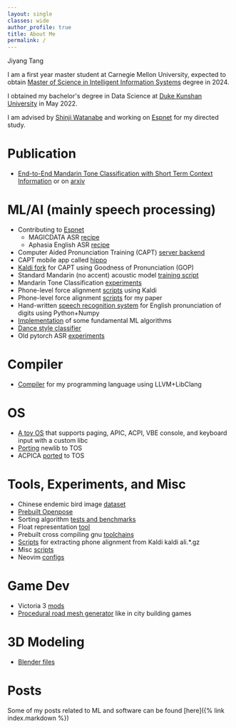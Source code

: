 ```yaml
---
layout: single
classes: wide
author_profile: true
title: About Me
permalink: /
---
```


Jiyang Tang

I am a first year master student at Carnegie Mellon University, expected to obtain [Master of Science in Intelligent
Information Systems](https://miis.cs.cmu.edu/) degree in 2024.

I obtained my bachelor's degree in Data Science at [Duke Kunshan University](https://dukekunshan.edu.cn/en/about) in
May 2022.

I am advised by [Shinji Watanabe](https://sites.google.com/view/shinjiwatanabe) and working
on [Espnet](https://github.com/espnet/espnet) for my directed study.

# Publication

- [End-to-End Mandarin Tone Classification with Short Term Context Information](https://ieeexplore.ieee.org/document/9689521)
  or on [arxiv](https://arxiv.org/abs/2104.05657)

# ML/AI (mainly speech processing)

- Contributing to [Espnet](https://github.com/espnet/espnet)
    - MAGICDATA ASR [recipe](https://github.com/espnet/espnet/tree/master/egs2/magicdata/asr1)
    - Aphasia English ASR [recipe](https://github.com/espnet/espnet/tree/master/egs2/aphasiabank/asr1)
- Computer Aided Pronunciation Training (CAPT) [server backend](https://github.com/tjysdsg/capt-public)
- CAPT mobile app called [hippo](https://github.com/tjysdsg/hippo)
- [Kaldi fork](https://github.com/tjysdsg/kaldi) for CAPT using Goodness of Pronunciation (GOP)
- Standard Mandarin (no accent) acoustic model [training script](https://github.com/tjysdsg/std-mandarin-kaldi)
- Mandarin Tone Classification [experiments](https://github.com/tjysdsg/tone_classifier)
- Phone-level force alignment [scripts](https://github.com/tjysdsg/kaldi-align-to-phones) using Kaldi
- Phone-level force alignment [scripts](https://github.com/tjysdsg/aidatatang_force_align) for my paper
- Hand-written [speech recognition system](https://github.com/tjysdsg/speech-recognition) for English pronunciation of
  digits using Python+Numpy
- [Implementation](https://github.com/tjysdsg/ml) of some fundamental ML algorithms
- [Dance style classifier](https://github.com/tjysdsg/dance-classifier)
- Old pytorch ASR [experiments](https://github.com/tjysdsg/pytorch-projects)

# Compiler

- [Compiler](https://github.com/tjysdsg/tan) for my programming language using LLVM+LibClang

# OS

- [A toy OS](https://github.com/tjysdsg/tos) that supports paging, APIC, ACPI, VBE console, and keyboard input with a
  custom libc
- [Porting](https://github.com/tjysdsg/newlib) newlib to TOS
- ACPICA [ported](https://github.com/tjysdsg/acpica) to TOS

# Tools, Experiments, and Misc

- Chinese endemic bird image [dataset](https://github.com/tjysdsg/birds)
- [Prebuilt Openpose](https://github.com/tjysdsg/openpose-built)
- Sorting algorithm [tests and benchmarks](https://github.com/tjysdsg/sort-test-bench)
- Float representation [tool](https://github.com/tjysdsg/float_repr)
- Prebuilt cross compiling gnu [toolchains](https://github.com/tjysdsg/cross-gnu)
- [Scripts](https://github.com/tjysdsg/ali_to_phone) for extracting phone alignment from Kaldi kaldi ali.*.gz
- Misc [scripts](https://github.com/tjysdsg/scripts)
- Neovim [configs](https://github.com/tjysdsg/nvim)

# Game Dev

- Victoria 3 [mods](https://github.com/tjysdsg/tjy_vic3_fix)
- [Procedural road mesh generator](https://github.com/tjysdsg/dynamic_road_gen) like in city building games

# 3D Modeling

- [Blender files](https://github.com/tjysdsg/blender-projects)

# Posts

Some of my posts related to ML and software can be found [here]({% link index.markdown %})